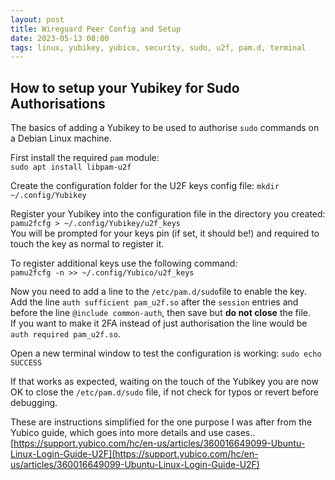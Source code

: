 ```yaml
---
layout: post
title: Wireguard Peer Config and Setup
date: 2023-05-13 08:00
tags: linux, yubikey, yubico, security, sudo, u2f, pam.d, terminal
---
```


## How to setup your Yubikey for Sudo Authorisations

The basics of adding a Yubikey to be used to authorise `sudo` commands on a Debian Linux machine.

First install the required `pam` module:  
`sudo apt install libpam-u2f`

Create the configuration folder for the U2F keys config file:
`mkdir ~/.config/Yubikey`

Register your Yubikey into the configuration file in the directory you created:  
`pamu2fcfg > ~/.config/Yubikey/u2f_keys`  
You will be prompted for your keys pin (if set, it should be!) and required to touch the key as normal to register it.

To register additional keys use the following command:  
`pamu2fcfg -n >> ~/.config/Yubico/u2f_keys`

Now you need to add a line to the `/etc/pam.d/sudo`file to enable the key.  
Add the line `auth sufficient pam_u2f.so` after the `session` entries and before the line `@include common-auth`, then save but **do not close** the file.  
If you want to make it 2FA instead of just authorisation the line would be `auth required pam_u2f.so`.

Open a new terminal window to test the configuration is working:
`sudo echo SUCCESS`

If that works as expected, waiting on the touch of the Yubikey you are now OK to close the `/etc/pam.d/sudo` file, if not check for typos or revert before debugging.

These are instructions simplified for the one purpose I was after from the Yubico guide, which goes into more details and use cases..
[https://support.yubico.com/hc/en-us/articles/360016649099-Ubuntu-Linux-Login-Guide-U2F](https://support.yubico.com/hc/en-us/articles/360016649099-Ubuntu-Linux-Login-Guide-U2F)
